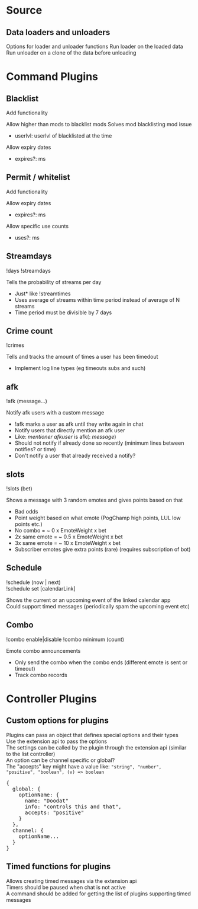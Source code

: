 
# Source

## Data loaders and unloaders

Options for loader and unloader functions
Run loader on the loaded data
Run unloader on a clone of the data before unloading

# Command Plugins

## Blacklist
Add functionality

Allow higher than mods to blacklist mods
Solves mod blacklisting mod issue
- userlvl: userlvl of blacklisted at the time

Allow expiry dates
- expires?: ms

## Permit / whitelist
Add functionality

Allow expiry dates
- expires?: ms

Allow specific use counts
- uses?: ms

## Streamdays
!days !streamdays

Tells the probability of streams per day
- Just* like !streamtimes
- Uses average of streams within time period instead of average of N streams
- Time period must be divisible by 7 days

## Crime count
!crimes

Tells and tracks the amount of times a user has been timedout
- Implement log line types (eg timeouts subs and such)

## afk
!afk (message...)

Notify afk users with a custom message
- !afk marks a user as afk until they write again in chat
- Notify users that directly mention an afk user
- Like: *mentioner* *afkuser* is afk(: *message*)
- Should not notify if already done so recently (minimum lines between notifies? or time)
- Don't notify a user that already received a notify?

## slots
!slots (bet)

Shows a message with 3 random emotes and gives points based on that
- Bad odds
- Point weight based on what emote (PogChamp high points, LUL low points etc.)
- No combo = ~ 0 x EmoteWeight x bet
- 2x same emote = ~ 0.5 x EmoteWeight x bet
- 3x same emote = ~ 10 x EmoteWeight x bet
- Subscriber emotes give extra points (rare) (requires subscription of bot)

## Schedule
!schedule (now | next)  
!schedule set [calendarLink]  

Shows the current or an upcoming event of the linked calendar app  
Could support timed messages (periodically spam the upcoming event etc)  

## Combo
!combo enable|disable
!combo minimum (count)

Emote combo announcements
- Only send the combo when the combo ends (different emote is sent or timeout)
- Track combo records

# Controller Plugins

## Custom options for plugins

Plugins can pass an object that defines special options and their types  
Use the extension api to pass the options  
The settings can be called by the plugin through the extension api (similar to the list controller)  
An option can be channel specific or global?  
The "accepts" key might have a value like: `"string", "number", "positive", "boolean", (v) => boolean`
<pre>
{
  global: {
    optionName: {
      name: "Doodat"
      info: "controls this and that",
      accepts: "positive"
    }
  },
  channel: {
    optionName...
  }
}
</pre>

## Timed functions for plugins

Allows creating timed messages via the extension api  
Timers should be paused when chat is not active  
A command should be added for getting the list of plugins supporting timed messages  
